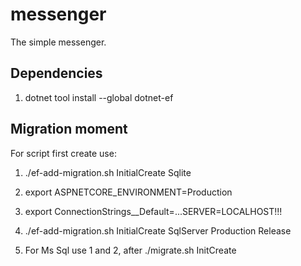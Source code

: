 # messenger
The simple messenger.

## Dependencies
1. dotnet tool install --global dotnet-ef

## Migration moment
For script first create use:
1. ./ef-add-migration.sh InitialCreate Sqlite

1. export ASPNETCORE_ENVIRONMENT=Production
2. export ConnectionStrings__Default=...SERVER=LOCALHOST!!!
3. ./ef-add-migration.sh InitialCreate SqlServer Production Release
4. For Ms Sql use 1 and 2, after ./migrate.sh InitCreate